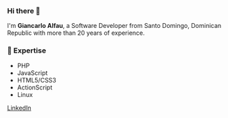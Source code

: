 ### Hi there 👋
I'm **Giancarlo Alfau**, a Software Developer from Santo Domingo, Dominican Republic with more than 20 years of experience.

### 🔭 Expertise
- PHP
- JavaScript
- HTML5/CSS3
- ActionScript
- Linux

[LinkedIn](https://www.linkedin.com/in/giancarloalfau)

